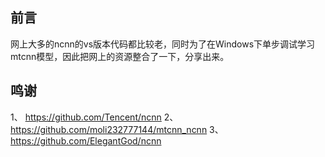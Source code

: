 
## 前言
网上大多的ncnn的vs版本代码都比较老，同时为了在Windows下单步调试学习mtcnn模型，因此把网上的资源整合了一下，分享出来。

## 鸣谢

1、 https://github.com/Tencent/ncnn
2、 https://github.com/moli232777144/mtcnn_ncnn
3、 https://github.com/ElegantGod/ncnn
